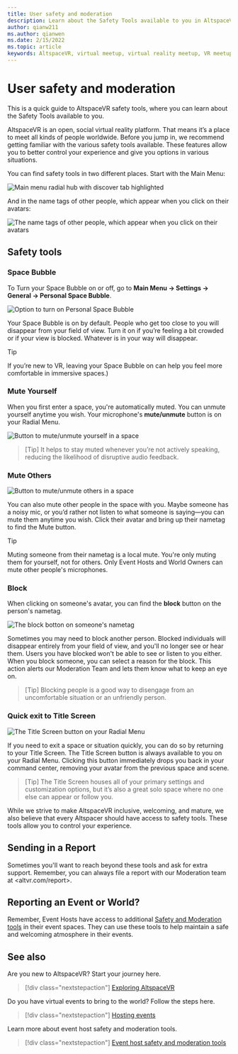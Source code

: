```yaml
---
title: User safety and moderation
description: Learn about the Safety Tools available to you in AltspaceVR
author: qianw211    
ms.author: qianwen
ms.date: 2/15/2022
ms.topic: article
keywords: AltspaceVR, virtual meetup, virtual reality meetup, VR meetup, virtual reality platforms, VR platform, immersive virtual events, immersive VR events, virtual reality events, VR events, VR world-building, immersive VR experience, social VR, social VR platform, VR event hosting, social virtual reality, virtual reality event hosting, user safety, safety tools, moderation
---
```


# User safety and moderation

This is a quick guide to AltspaceVR safety tools, where you can learn about the Safety Tools available to you.

AltspaceVR is an open, social virtual reality platform. That means it’s a place to meet all kinds of people worldwide. Before you jump in, we recommend getting familiar with the various safety tools available. These features allow you to better control your experience and give you options in various situations. 

You can find safety tools in two different places. Start with the Main Menu:

![Main menu radial hub with discover tab highlighted](community/images/title-screen-08.png)

And in the name tags of other people, which appear when you click on their avatars:

![The name tags of other people, which appear when you click on their avatars](images/nametag.png)

## Safety tools

### Space Bubble 

To Turn your Space Bubble on or off, go to **Main Menu -> Settings -> General -> Personal Space Bubble**.

![Option to turn on Personal Space Bubble](images/personal-space-bubble.png)

Your Space Bubble is on by default. People who get too close to you will disappear from your field of view. Turn it on if you’re feeling a bit crowded or if your view is blocked. Whatever is in your way will disappear.  

>[!Tip]
>If you’re new to VR, leaving your Space Bubble on can help you feel more comfortable in immersive spaces.) 

### Mute Yourself 
 
When you first enter a space, you're automatically muted. You can unmute yourself anytime you wish. Your microphone's **mute/unmute** button is on your Radial Menu.  

![Button to mute/unmute yourself in a space](images/mute-unmute-button.png)

>[Tip] 
>It helps to stay muted whenever you’re not actively speaking, reducing the likelihood of disruptive audio feedback. 

### Mute Others

![Button to mute/unmute others in a space](images/name-tag-mute.png)

You can also mute other people in the space with you. Maybe someone has a noisy mic, or you’d rather not listen to what someone is saying—you can mute them anytime you wish. Click their avatar and bring up their nametag to find the Mute button.  

>[!Tip] 
>Muting someone from their nametag is a local mute. You're only muting them for yourself, not for others. Only Event Hosts and World Owners can mute other people's microphones. 

### Block

When clicking on someone's avatar, you can find the **block** button on the person's nametag.

![The block botton on someone's nametag](images/name-tag-block.png)

Sometimes you may need to block another person. Blocked individuals will disappear entirely from your field of view, and you'll no longer see or hear them. Users you have blocked won't be able to see or listen to you either. When you block someone, you can select a reason for the block. This action alerts our Moderation Team and lets them know what to keep an eye on. 

>[Tip] 
>Blocking people is a good way to disengage from an uncomfortable situation or an unfriendly person. 

### Quick exit to **Title Screen**

![The **Title Screen** button on your Radial Menu](images/radial-menu-title-screen.png)

If you need to exit a space or situation quickly, you can do so by returning to your Title Screen. The Title Screen button is always available to you on your Radial Menu. Clicking this button immediately drops you back in your command center, removing your avatar from the previous space and scene.  

>[Tip] 
>The Title Screen houses all of your primary settings and customization options, but it’s also a great solo space where no one else can appear or follow you.

While we strive to make AltspaceVR inclusive, welcoming, and mature, we also believe that every Altspacer should have access to safety tools. These tools allow you to control your experience.  

## Sending in a Report 

Sometimes you'll want to reach beyond these tools and ask for extra support. Remember, you can always file a report with our Moderation team at <altvr.com/report>. 

## Reporting an Event or World? 

Remember, Event Hosts have access to additional [Safety and Moderation tools](tutorials/host-tools-overview.md#moderation-tools) in their event spaces. They can use these tools to help maintain a safe and welcoming atmosphere in their events. 

## See also

Are you new to AltspaceVR? Start your journey here.
> [!div class="nextstepaction"]
> [Exploring AltspaceVR](./explore/beginners-guide.md)

Do you have virtual events to bring to the world? Follow the steps here.
> [!div class="nextstepaction"]
> [Hosting events](./explore/host-events.md)

Learn more about event host safety and moderation tools.
> [!div class="nextstepaction"]
> [Event host safety and moderation tools](tutorials/host-tools-overview.md)

